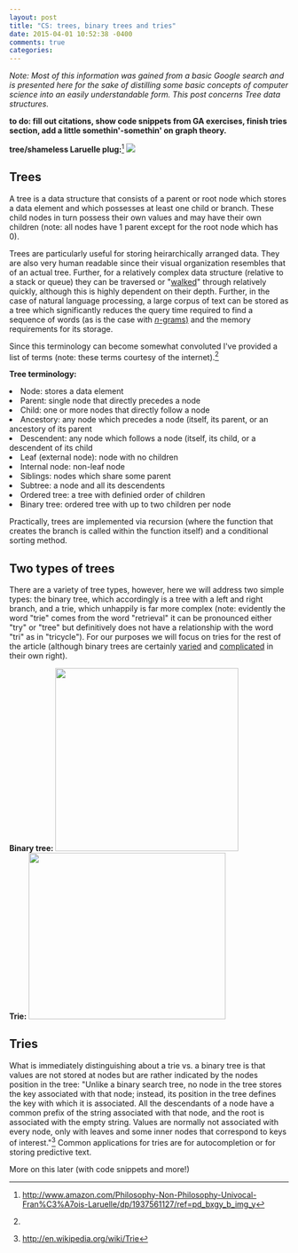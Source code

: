 ```yaml
---
layout: post
title: "CS: trees, binary trees and tries"
date: 2015-04-01 10:52:38 -0400
comments: true
categories:
---
```


<i>Note: Most of this information was gained from a basic Google search and is presented here for the sake of distilling some basic concepts of computer science into an easily understandable form. This post concerns Tree data structures.</i>

<b>to do: fill out citations, show code snippets from GA exercises, finish tries section, add a little somethin'-somethin' on graph theory.</b>

<strong>tree/shameless Laruelle plug:</strong>[^1]
<img src="http://rosettacode.org/mw/images/d/d7/Fractal_tree.svg">

<h2>Trees</h2>
<p>A tree is a data structure that consists of a parent or root node which stores a data element and which possesses at least one child or branch. These child nodes in turn possess their own values and may have their own children (note: all nodes have 1 parent except for the root node which has 0).</p>

<p>Trees are particularly useful for storing heirarchically arranged data. They are also very human readable since their visual organization resembles that of an actual tree. Further, for a relatively complex data structure (relative to a stack or queue) they can be traversed or "<a href="http://en.wikipedia.org/wiki/Tree_traversal">walked</a>" through relatively quickly, although this is highly dependent on their depth. Further, in the case of natural language processing, a large corpus of text can be stored as a tree which significantly reduces the query time required to find a sequence of words (as is the case with <a href="http://en.wikipedia.org/wiki/N-gram"><i>n</i>-grams)</a> and the memory requirements for its storage.</p>

Since this terminology can become somewhat convoluted I've provided a list of terms (note: these terms courtesy of the internet).[^2]

<strong>Tree terminology:</strong>
<li>Node: stores a data element</li>
<li>Parent: single node that directly precedes a node</li>
<li>Child: one or more nodes that directly follow a node</li>
<li>Ancestory: any node which precedes a node (itself, its parent, or an ancestory of its parent</li>
<li>Descendent: any node which follows a node (itself, its child, or a descendent of its child</li>
<li>Leaf (external node): node with no children</li>
<li>Internal node: non-leaf node</li>
<li>Siblings: nodes which share some parent</li>
<li>Subtree: a node and all its descendents</li>
<li>Ordered tree: a tree with definied order of children</li>
<li>Binary tree: ordered tree with up to two children per node</li>

<p>Practically, trees are implemented via recursion (where the function that creates the branch is called within the function itself) and a conditional sorting method.</p>

<h2>Two types of trees</h2>

<p>There are a variety of tree types, however, here we will address two simple types: the binary tree, which accordingly is a tree with a left and right branch, and a trie, which unhappily is far more complex (note: evidently the word "trie" comes from the word "retrieval" it can be pronounced either "try" or "tree" but definitively does not have a relationship with the word "tri" as in "tricycle"). For our purposes we will focus on tries for the rest of the article (although binary trees are certainly <a href="http://en.wikipedia.org/wiki/Binary_tree#Types_of_binary_trees">varied</a> and <a href="http://mathworld.wolfram.com/BinaryTree.html">complicated</a> in their own right).</p>

<div class="picture-column-1">
<strong>Binary tree:</strong>

<img width="330" src="http://upload.wikimedia.org/wikipedia/commons/6/67/Sorted_binary_tree.svg">
</div>
<div class="picture-column-2">
<strong>Trie:</strong>
<img width="355" height="300" src="http://i.stack.imgur.com/KhvoF.png">
</div>
<h2>Tries</h2>

What is immediately distinguishing about a trie vs. a binary tree is that values are not stored at nodes but are rather indicated by the nodes position in the tree: "Unlike a binary search tree, no node in the tree stores the key associated with that node; instead, its position in the tree defines the key with which it is associated. All the descendants of a node have a common prefix of the string associated with that node, and the root is associated with the empty string. Values are normally not associated with every node, only with leaves and some inner nodes that correspond to keys of interest."[^3] Common applications for tries are for autocompletion or for storing predictive text.

More on this later (with code snippets and more!)

[^1]: <a href="http://www.amazon.com/Philosophy-Non-Philosophy-Univocal-Fran%C3%A7ois-Laruelle/dp/1937561127/ref=pd_bxgy_b_img_y">http://www.amazon.com/Philosophy-Non-Philosophy-Univocal-Fran%C3%A7ois-Laruelle/dp/1937561127/ref=pd_bxgy_b_img_y</a>

[^2]: 
[^3]: <a href="http://en.wikipedia.org/wiki/Trie">http://en.wikipedia.org/wiki/Trie</a>
